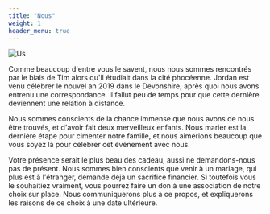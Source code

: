 ```yaml
---
title: "Nous"
weight: 1
header_menu: true
---
```


![Us](images/us.jpeg)

Comme beaucoup d'entre vous le savent, nous nous sommes rencontrés par le
biais de Tim alors qu'il étudiait dans la cité phocéenne. Jordan est venu
célébrer le nouvel an 2019 dans le Devonshire, après quoi nous avons entrenu une
correspondance. Il fallut peu de temps pour que cette dernière deviennent une
relation à distance.

Nous sommes conscients de la chance immense que nous avons de nous être trouvés,
et d'avoir fait deux merveilleux enfants. Nous marier est la dernière étape
pour cimenter notre famille, et nous aimerions beaucoup que vous soyez là pour
célébrer cet événement avec nous.

Votre présence serait le plus beau des cadeau, aussi ne demandons-nous pas
de présent. Nous sommes bien conscients que venir à un mariage, qui plus est à
l'étranger, demande déjà un sacrifice financier. Si toutefois vous le souhaitiez
vraiment, vous pourrez faire un don à une association de notre choix sur place.
Nous communiquerons plus à ce propos, et expliquerons les raisons de ce choix à
une date ultérieure.
